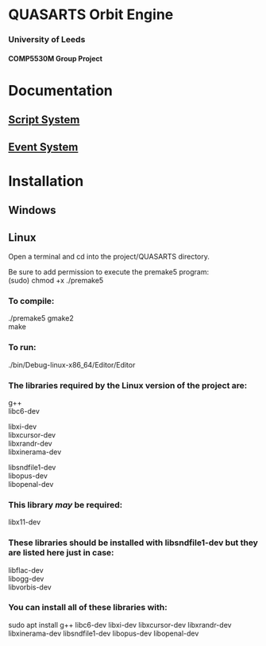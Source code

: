 # QUASARTS Orbit Engine
### University of Leeds
#### COMP5530M Group Project

# Documentation #
## [Script System](./project/QUASARTS/Engine/src/Scripts/README.md) 
## [Event System](./project/QUASARTS/Engine/src/Event/README.md)

# Installation #
## Windows
## Linux
Open a terminal and cd into the project/QUASARTS directory.

Be sure to add permission to execute the premake5 program:\
(sudo) chmod +x ./premake5

### To compile:
./premake5 gmake2\
make

### To run:
./bin/Debug-linux-x86_64/Editor/Editor

### The libraries required by the Linux version of the project are:

g++\
libc6-dev

libxi-dev\
libxcursor-dev\
libxrandr-dev\
libxinerama-dev

libsndfile1-dev\
libopus-dev\
libopenal-dev

### This library *may* be required:

libx11-dev

### These libraries should be installed with libsndfile1-dev but they are listed here just in case:

libflac-dev\
libogg-dev\
libvorbis-dev

### You can install all of these libraries with:

sudo apt install g++ libc6-dev libxi-dev libxcursor-dev libxrandr-dev libxinerama-dev libsndfile1-dev libopus-dev libopenal-dev
